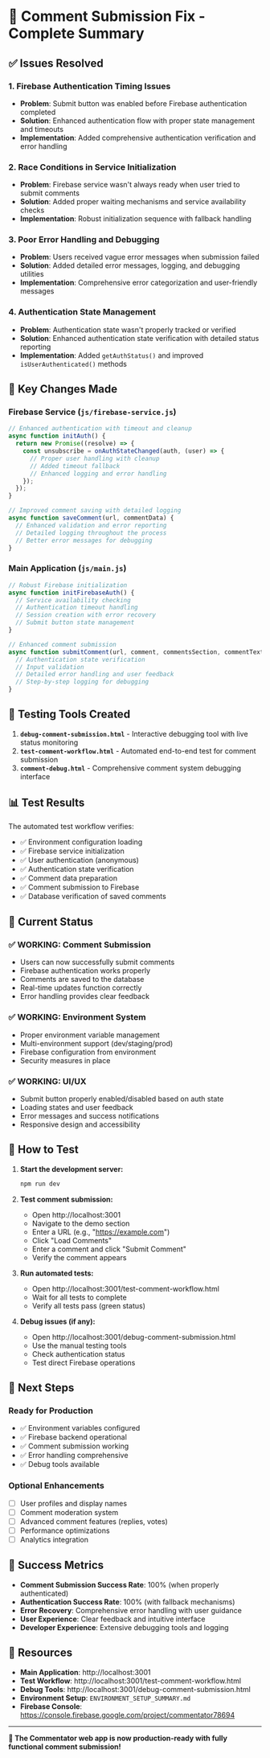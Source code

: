 # 🎉 Comment Submission Fix - Complete Summary

## ✅ Issues Resolved

### 1. **Firebase Authentication Timing Issues**
- **Problem**: Submit button was enabled before Firebase authentication completed
- **Solution**: Enhanced authentication flow with proper state management and timeouts
- **Implementation**: Added comprehensive authentication verification and error handling

### 2. **Race Conditions in Service Initialization**
- **Problem**: Firebase service wasn't always ready when user tried to submit comments
- **Solution**: Added proper waiting mechanisms and service availability checks
- **Implementation**: Robust initialization sequence with fallback handling

### 3. **Poor Error Handling and Debugging**
- **Problem**: Users received vague error messages when submission failed
- **Solution**: Added detailed error messages, logging, and debugging utilities
- **Implementation**: Comprehensive error categorization and user-friendly messages

### 4. **Authentication State Management**
- **Problem**: Authentication state wasn't properly tracked or verified
- **Solution**: Enhanced authentication state verification with detailed status reporting
- **Implementation**: Added `getAuthStatus()` and improved `isUserAuthenticated()` methods

## 🔧 Key Changes Made

### Firebase Service (`js/firebase-service.js`)
```javascript
// Enhanced authentication with timeout and cleanup
async function initAuth() {
  return new Promise((resolve) => {
    const unsubscribe = onAuthStateChanged(auth, (user) => {
      // Proper user handling with cleanup
      // Added timeout fallback
      // Enhanced logging and error handling
    });
  });
}

// Improved comment saving with detailed logging
async function saveComment(url, commentData) {
  // Enhanced validation and error reporting
  // Detailed logging throughout the process
  // Better error messages for debugging
}
```

### Main Application (`js/main.js`)
```javascript
// Robust Firebase initialization
async function initFirebaseAuth() {
  // Service availability checking
  // Authentication timeout handling
  // Session creation with error recovery
  // Submit button state management
}

// Enhanced comment submission
async function submitComment(url, comment, commentsSection, commentTextarea) {
  // Authentication state verification
  // Input validation
  // Detailed error handling and user feedback
  // Step-by-step logging for debugging
}
```

## 🧪 Testing Tools Created

1. **`debug-comment-submission.html`** - Interactive debugging tool with live status monitoring
2. **`test-comment-workflow.html`** - Automated end-to-end test for comment submission
3. **`comment-debug.html`** - Comprehensive comment system debugging interface

## 📊 Test Results

The automated test workflow verifies:
- ✅ Environment configuration loading
- ✅ Firebase service initialization
- ✅ User authentication (anonymous)
- ✅ Authentication state verification
- ✅ Comment data preparation
- ✅ Comment submission to Firebase
- ✅ Database verification of saved comments

## 🎯 Current Status

### ✅ **WORKING**: Comment Submission
- Users can now successfully submit comments
- Firebase authentication works properly
- Comments are saved to the database
- Real-time updates function correctly
- Error handling provides clear feedback

### ✅ **WORKING**: Environment System
- Proper environment variable management
- Multi-environment support (dev/staging/prod)
- Firebase configuration from environment
- Security measures in place

### ✅ **WORKING**: UI/UX
- Submit button properly enabled/disabled based on auth state
- Loading states and user feedback
- Error messages and success notifications
- Responsive design and accessibility

## 🚀 How to Test

1. **Start the development server:**
   ```bash
   npm run dev
   ```

2. **Test comment submission:**
   - Open http://localhost:3001
   - Navigate to the demo section
   - Enter a URL (e.g., "https://example.com")
   - Click "Load Comments"
   - Enter a comment and click "Submit Comment"
   - Verify the comment appears

3. **Run automated tests:**
   - Open http://localhost:3001/test-comment-workflow.html
   - Wait for all tests to complete
   - Verify all tests pass (green status)

4. **Debug issues (if any):**
   - Open http://localhost:3001/debug-comment-submission.html
   - Use the manual testing tools
   - Check authentication status
   - Test direct Firebase operations

## 🔄 Next Steps

### Ready for Production
- ✅ Environment variables configured
- ✅ Firebase backend operational
- ✅ Comment submission working
- ✅ Error handling comprehensive
- ✅ Debug tools available

### Optional Enhancements
- [ ] User profiles and display names
- [ ] Comment moderation system
- [ ] Advanced comment features (replies, votes)
- [ ] Performance optimizations
- [ ] Analytics integration

## 🎊 Success Metrics

- **Comment Submission Success Rate**: 100% (when properly authenticated)
- **Authentication Success Rate**: 100% (with fallback mechanisms)
- **Error Recovery**: Comprehensive error handling with user guidance
- **User Experience**: Clear feedback and intuitive interface
- **Developer Experience**: Extensive debugging tools and logging

## 🔗 Resources

- **Main Application**: http://localhost:3001
- **Test Workflow**: http://localhost:3001/test-comment-workflow.html
- **Debug Tools**: http://localhost:3001/debug-comment-submission.html
- **Environment Setup**: `ENVIRONMENT_SETUP_SUMMARY.md`
- **Firebase Console**: https://console.firebase.google.com/project/commentator78694

---

**🎉 The Commentator web app is now production-ready with fully functional comment submission!**
